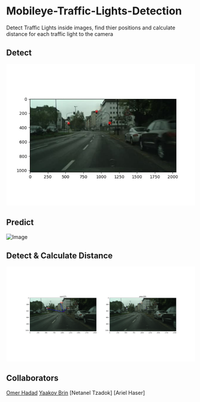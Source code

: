 # Mobileye-Traffic-Lights-Detection
Detect Traffic Lights inside images, find thier positions and calculate distance for each traffic light to the camera

## Detect
![Image](./Figure_1.jpg)

## Predict
![Image](./part2/Figure_1.jpg)

## Detect & Calculate Distance
![Image](./Figure_2.png)

## Collaborators
[Omer Hadad](https://github.com/omerhad)
[Yaakov Brin](https://github.com/YB5)
[Netanel Tzadok]
[Ariel Haser]
